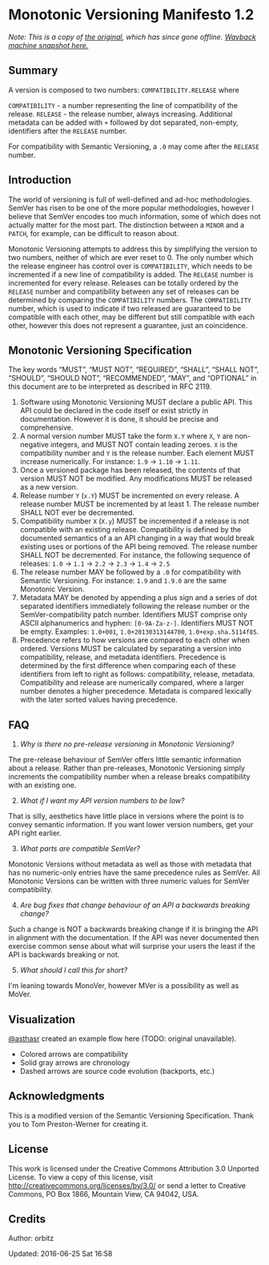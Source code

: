 # Monotonic Versioning Manifesto 1.2

*Note: This is a copy of [the original](http://blog.appliedcompscilab.com/monotonic_versioning_manifesto/), which has since gone offline. [Wayback machine snapshot here.](https://web.archive.org/web/20210208173000/http://blog.appliedcompscilab.com/monotonic_versioning_manifesto/)*

## Summary
A version is composed to two numbers: `COMPATIBILITY.RELEASE` where

`COMPATIBILITY` - a number representing the line of compatibility of the release.
`RELEASE` - the release number, always increasing.
Additional metadata can be added with `+` followed by dot separated, non-empty, identifiers after the `RELEASE` number.

For compatibility with Semantic Versioning, a `.0` may come after the `RELEASE` number.

## Introduction
The world of versioning is full of well-defined and ad-hoc methodologies. SemVer has risen to be one of the more popular methodologies, however I believe that SemVer encodes too much information, some of which does not actually matter for the most part. The distinction between a `MINOR` and a `PATCH`, for example, can be difficult to reason about.

Monotonic Versioning attempts to address this by simplifying the version to two numbers, neither of which are ever reset to 0. The only number which the release engineer has control over is `COMPATIBILITY`, which needs to be incremented if a new line of compatibility is added. The `RELEASE` number is incremented for every release. Releases can be totally ordered by the `RELEASE` number and compatibility between any set of releases can be determined by comparing the `COMPATIBILITY` numbers. The `COMPATIBILITY` number, which is used to indicate if two released are guaranteed to be compatible with each other, may be different but still compatible with each other, however this does not represent a guarantee, just an coincidence.

## Monotonic Versioning Specification
The key words “MUST”, “MUST NOT”, “REQUIRED”, “SHALL”, “SHALL NOT”, “SHOULD”, “SHOULD NOT”, “RECOMMENDED”, “MAY”, and “OPTIONAL” in this document are to be interpreted as described in RFC 2119.

1. Software using Monotonic Versioning MUST declare a public API. This API could be declared in the code itself or exist strictly in documentation. However it is done, it should be precise and comprehensive.
2. A normal version number MUST take the form `X.Y` where `X`, `Y` are non-negative integers, and MUST NOT contain leading zeroes. `X` is the compatibility number and `Y` is the release number. Each element MUST increase numerically. For instance: `1.9` -> `1.10` -> `1.11`.
3. Once a versioned package has been released, the contents of that version MUST NOT be modified. Any modifications MUST be released as a new version.
4. Release number `Y` (`x.Y`) MUST be incremented on every release. A release number MUST be incremented by at least 1. The release number SHALL NOT ever be decremented.
5. Compatibility number `X` (`X.y`) MUST be incremented if a release is not compatible with an existing release. Compatibility is defined by the documented semantics of a an API changing in a way that would break existing uses or portions of the API being removed. The release number SHALL NOT be decremented. For instance, the following sequence of releases: `1.0` -> `1.1` -> `2.2` -> `2.3` -> `1.4` -> `2.5`
6. The release number MAY be followed by a `.0` for compatibility with Semantic Versioning. For instance: `1.9` and `1.9.0` are the same Monotonic Version.
7. Metadata MAY be denoted by appending a plus sign and a series of dot separated identifiers immediately following the release number or the SemVer-compatibility patch number. Identifiers MUST comprise only ASCII alphanumerics and hyphen: `[0-9A-Za-z-]`. Identifiers MUST NOT be empty. Examples: `1.0+001`, `1.0+20130313144700`, `1.0+exp.sha.5114f85`.
8. Precedence refers to how versions are compared to each other when ordered. Versions MUST be calculated by separating a version into compatibility, release, and metadata identifiers. Precedence is determined by the first difference when comparing each of these identifiers from left to right as follows: compatibility, release, metadata. Compatibility and release are numerically compared, where a larger number denotes a higher precedence. Metadata is compared lexically with the later sorted values having precedence.

## FAQ
1. *Why is there no pre-release versioning in Monotonic Versioning?*

The pre-release behaviour of SemVer offers little semantic information about a release. Rather than pre-releases, Monotonic Versioning simply increments the compatibility number when a release breaks compatibility with an existing one.

2. *What if I want my API version numbers to be low?*

That is silly, aesthetics have little place in versions where the point is to convey semantic information. If you want lower version numbers, get your API right earlier.

3. *What parts are compatible SemVer?*

Monotonic Versions without metadata as well as those with metadata that has no numeric-only entries have the same precedence rules as SemVer. All Monotonic Versions can be written with three numeric values for SemVer compatibility.

4. *Are bug fixes that change behaviour of an API a backwards breaking change?*

Such a change is NOT a backwards breaking change if it is bringing the API in alignment with the documentation. If the API was never documented then exercise common sense about what will surprise your users the least if the API is backwards breaking or not.

5. *What should I call this for short?*

I'm leaning towards MonoVer, however MVer is a possibility as well as MoVer.

## Visualization
[@asthasr](https://twitter.com/asthasr) created an example flow here (TODO: original unavailable).

* Colored arrows are compatibility
* Solid gray arrows are chronology
* Dashed arrows are source code evolution (backports, etc.)

## Acknowledgments
This is a modified version of the Semantic Versioning Specification. Thank you to Tom Preston-Werner for creating it.

## License
This work is licensed under the Creative Commons Attribution 3.0 Unported License. To view a copy of this license, visit http://creativecommons.org/licenses/by/3.0/ or send a letter to Creative Commons, PO Box 1866, Mountain View, CA 94042, USA.

## Credits
Author: orbitz

Updated: 2016-06-25 Sat 16:58
